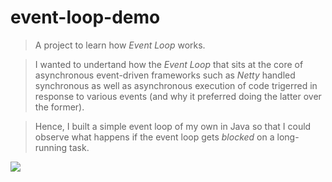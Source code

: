 # event-loop-demo

> A project to learn how _Event Loop_ works.

> I wanted to undertand how the _Event Loop_ that sits at the core of asynchronous event-driven frameworks such as _Netty_ handled synchronous as well as asynchronous execution of code trigerred in response to various events (and why it preferred doing the latter over the former).

> Hence, I built a simple event loop of my own in Java so that I could observe what happens if the event loop gets *blocked* on a long-running task.

![](https://user-images.githubusercontent.com/34649848/170871066-e48c9ee9-75b0-44ef-862b-6dc9a395fd90.gif)
